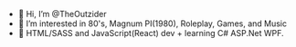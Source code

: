 - 👋 Hi, I’m @TheOutzider
- 👀 I’m interested in 80's, Magnum PI(1980), Roleplay, Games, and Music
- 🌱 HTML/SASS and JavaScript(React) dev + learning C# ASP.Net WPF.

<!---
TheOutzider/TheOutzider is a ✨ special ✨ repository because its `README.md` (this file) appears on your GitHub profile.
You can click the Preview link to take a look at your changes.
--->
